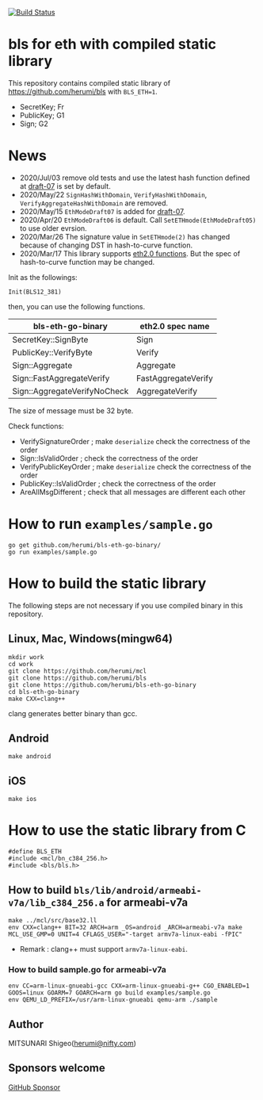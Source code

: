 [![Build Status](https://travis-ci.org/herumi/bls-eth-go-binary.png)](https://travis-ci.org/herumi/bls-eth-go-binary)
# bls for eth with compiled static library

This repository contains compiled static library of https://github.com/herumi/bls with `BLS_ETH=1`.

* SecretKey; Fr
* PublicKey; G1
* Sign; G2

# News
- 2020/Jul/03 remove old tests and use the latest hash function defined at [draft-07](https://www.ietf.org/id/draft-irtf-cfrg-hash-to-curve-07.txt) is set by default.
- 2020/May/22 `SignHashWithDomain`, `VerifyHashWithDomain`, `VerifyAggregateHashWithDomain` are removed.
- 2020/May/15 `EthModeDraft07` is added for [draft-07](https://www.ietf.org/id/draft-irtf-cfrg-hash-to-curve-07.txt).
- 2020/Apr/20 `EthModeDraft06` is default. Call `SetETHmode(EthModeDraft05)` to use older evrsion.
- 2020/Mar/26 The signature value in `SetETHmode(2)` has changed because of changing DST in hash-to-curve function.
- 2020/Mar/17 This library supports [eth2.0 functions](https://github.com/ethereum/eth2.0-specs/blob/dev/specs/phase0/beacon-chain.md#bls-signatures). But the spec of hash-to-curve function may be changed.

Init as the followings:

```
Init(BLS12_381)
```

then, you can use the following functions.

bls-eth-go-binary | eth2.0 spec name|
------|-----------------|
SecretKey::SignByte|Sign|
PublicKey::VerifyByte|Verify|
Sign::Aggregate|Aggregate|
Sign::FastAggregateVerify|FastAggregateVerify|
Sign::AggregateVerifyNoCheck|AggregateVerify|

The size of message must be 32 byte.

Check functions:
- VerifySignatureOrder ; make `deserialize` check the correctness of the order
- Sign::IsValidOrder ; check the correctness of the order
- VerifyPublicKeyOrder ; make `deserialize` check the correctness of the order
- PublicKey::IsValidOrder ; check the correctness of the order
- AreAllMsgDifferent ; check that all messages are different each other

# How to run `examples/sample.go`

```
go get github.com/herumi/bls-eth-go-binary/
go run examples/sample.go
```

# How to build the static library
The following steps are not necessary if you use compiled binary in this repository.

## Linux, Mac, Windows(mingw64)
```
mkdir work
cd work
git clone https://github.com/herumi/mcl
git clone https://github.com/herumi/bls
git clone https://github.com/herumi/bls-eth-go-binary
cd bls-eth-go-binary
make CXX=clang++
```

clang generates better binary than gcc.

## Android
```
make android
```

## iOS
```
make ios
```

# How to use the static library from C
```
#define BLS_ETH
#include <mcl/bn_c384_256.h>
#include <bls/bls.h>
```

## How to build `bls/lib/android/armeabi-v7a/lib_c384_256.a` for armeabi-v7a

```
make ../mcl/src/base32.ll
env CXX=clang++ BIT=32 ARCH=arm _OS=android _ARCH=armeabi-v7a make MCL_USE_GMP=0 UNIT=4 CFLAGS_USER="-target armv7a-linux-eabi -fPIC"
```

* Remark : clang++ must support `armv7a-linux-eabi`.
### How to build sample.go for armeabi-v7a

```
env CC=arm-linux-gnueabi-gcc CXX=arm-linux-gnueabi-g++ CGO_ENABLED=1 GOOS=linux GOARM=7 GOARCH=arm go build examples/sample.go
env QEMU_LD_PREFIX=/usr/arm-linux-gnueabi qemu-arm ./sample
```

## Author
MITSUNARI Shigeo(herumi@nifty.com)

## Sponsors welcome
[GitHub Sponsor](https://github.com/sponsors/herumi)
